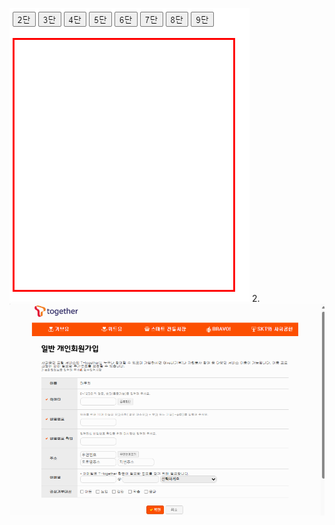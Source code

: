 ---
---

![image](/assets/img/2025-03-21-1/Pasted-image-20240514172742.png)
2.
![image](/assets/img/2025-03-21-1/Pasted-image-20240514172803.png)
